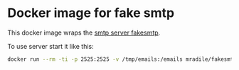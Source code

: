 # Docker image for fake smtp

This docker image wraps the [smtp server fakesmtp](http://nilhcem.com/FakeSMTP/index.html).

To use server start it like this:

```bash
docker run --rm -ti -p 2525:2525 -v /tmp/emails:/emails mradile/fakesmtp:latest
```
